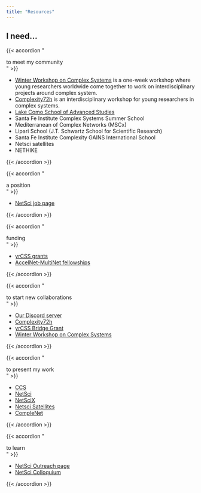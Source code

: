```yaml
---
title: "Resources"
---
```


<!---
## Collections of resources

- [yrCSS' resources page](https://yrcss.cssociety.org/resources/) is a collaborative list of conferences, workshops, schools, online courses, research institutes, and others, within the field of Complexity Science.
- [Complexity Cat](https://amahury.github.io/) is a weekly journalistic blog, an independent and non-profit media that seeks to communicate everything related to complexity science.
- [EMCRs' website](https://sites.google.com/view/emcrs-social-networks/) gathers relevant conferences, books, podcasts, blog posts and others, directed to early career researchers in social network analysis.
-->

## I need...

{{< accordion  "<div><i class='fa-solid fa-users pr-4'></i>to meet my community</div>" >}}

- [Winter Workshop on Complex Systems](https://wwcs2025.github.io) is a one-week workshop where young researchers worldwide come together to work on interdisciplinary projects around complex system.
- [Complexity72h](https://complexity72h.com) is an interdisciplinary workshop for young researchers in complex systems.
- [Lake Como School of Advanced Studies](https://lakecomoschool.org/schools/)
- Santa Fe Institute Complex Systems Summer School
- Mediterranean of Complex Networks (MSCx)
- Lipari School (J.T. Schwartz School for Scientific Research)
- Santa Fe Institute Complexity GAINS International School
- Netsci satellites
- NETHIKE

{{< /accordion >}}


{{< accordion "<div><i class='fa-solid fa-award pr-4'></i>a position</div>" >}}

- [NetSci job page](https://www.netscisociety.net/jobs)

{{< /accordion >}}


{{< accordion "<div><i class='fa-duotone fa-solid fa-coins pr-4'></i>funding</div>" >}}

- [yrCSS grants](https://yrcss.cssociety.org/grants/)
- [AccelNet-MultiNet fellowships](https://www.accelnet-multinet.org/education-training)

{{< /accordion >}}


{{< accordion "<div><i class='fa-solid fa-people-arrows pr-4'></i>to start new collaborations</div>" >}}

- [Our Discord server ](https://discord.gg/yFmVMZ29)
- [Complexity72h](https://complexity72h.com)
- [yrCSS Bridge Grant](https://yrcss.cssociety.org/grants/bridge-grant/)
- [Winter Workshop on Complex Systems](https://wwcs2025.github.io)

{{< /accordion >}}


{{< accordion "<div><i class='fa-solid fa-microphone pr-4'></i>to present my work</div>" >}}

- [CCS](https://ccs25.cssociety.org)
- [NetSci](https://netsci2025.github.io)
- [NetSciX](https://netscix2025.iiti.ac.in)
- [Netsci Satellites](https://netsci2025.github.io/satellites/)
- [CompleNet](https://complenet.weebly.com)

{{< /accordion >}}


{{< accordion "<div><i class='fa-solid fa-book-open-reader pr-4'></i>to learn</div>" >}}

- [NetSci Outreach page](https://www.netscisociety.net/outreach)
- [NetSci Colloquium](https://www.netscisociety.net/events/colloquium)

{{< /accordion >}}
